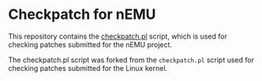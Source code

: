 # Checkpatch for nEMU

This repository contains the [checkpatch.pl](checkpatch.pl) script, which is
used for checking patches submitted for the nEMU project.

The checkpatch.pl script was forked from the `checkpatch.pl`
script used for checking patches submitted for the Linux kernel.
